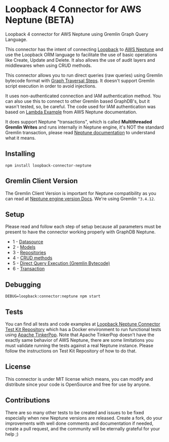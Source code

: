 # Loopback 4 Connector for AWS Neptune (BETA)

Loopback 4 connector for AWS Neptune using Gremlin Graph Query Language.

This connector has the intent of connecting [Loopback](https://loopback.io/doc/en/lb4/index.html) to 
[AWS Neptune](https://docs.aws.amazon.com/neptune/latest/userguide/intro.html) and use the Loopback ORM language to 
facilitate the use of basic operations like Create, Update and Delete. It also allows the use of audit layers and 
middlewares when using CRUD methods.

This connector allows you to run direct queries (raw queries) using Gremlin bytecode format with 
[Graph Traversal Steps](http://tinkerpop.apache.org/docs/current/reference/#graph-traversal-steps). 
It doesn't support Gremlin script execution in order to avoid injections.

It uses non-authenticated connection and IAM authentication method. You can also use this to connect to other Gremlin
based GraphDB's, but it wasn't tested, so, be careful. The code used for IAM authentication was based on 
[Lambda Example](https://docs.aws.amazon.com/neptune/latest/userguide/lambda-functions-examples.html) from AWS Neptune
documentation.

It does support Neptune "transactions", which is called **Multithreaded Gremlin Writes** and runs internally in 
Neptune engine, it's NOT the standard Gremlin transaction, please read 
[Neptune documentation](https://docs.aws.amazon.com/neptune/latest/userguide/best-practices-gremlin-multithreaded-writes.html) 
to understand what it means.

## Installing
```shell
npm install loopback-connector-neptune
```

## Gremlin Client Version
The Gremlin Client Version is important for Neptune compatibility as you can read at 
[Neptune engine version Docs](https://docs.aws.amazon.com/neptune/latest/userguide/access-graph-gremlin-client.html).
We're using Gremlin `^3.4.12`.

## Setup
Please read and follow each step of setup because all parameters must be present to have the connector working 
properly with GraphDB Neptune.
- 1 - [Datasource](docs/datasource.md)
- 2 - [Models](docs/models.md)
- 3 - [Repositories](docs/repositories.md)
- 4 - [CRUD methods](docs/crud.md)
- 5 - [Direct Query Execution (Gremlin Bytecode)](docs/bytecode.md)
- 6 - [Transaction](docs/transaction.md)

## Debugging
```shell
DEBUG=loopback:connector:neptune npm start
```

## Tests
You can find all tests and code examples at 
[Loopback Neptune Connector Test Kit Repository](https://github.com/wesleymilan/loopback-connector-neptune-test-kit) 
which has a Docker environment to run functional tests using [Apache TinkerPop](http://tinkerpop.apache.org/). Note 
that Apache TinkerPop doesn't have the exactly same behavior of AWS Neptune, there are some limitations you must 
validate running the tests against a real Neptune instance. Please follow the instructions on Test Kit Repository of 
how to do that.

## License
This connector is under MIT license which means, you can modify and distribute since your code is OpenSource and free
for use by anyone.

## Contributions
There are so many other tests to be created and issues to be fixed especially when new Neptune versions are released.
Create a fork, do your improvements with well done comments and documentation if needed, create a pull request, and 
the community will be eternally grateful for your help ;)

